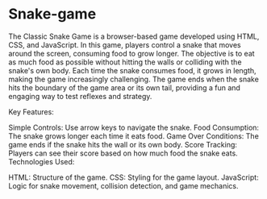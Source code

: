 # Snake-game

The Classic Snake Game is a browser-based game developed using HTML, CSS, and JavaScript. In this game, players control a snake that moves around the screen, consuming food to grow longer. The objective is to eat as much food as possible without hitting the walls or colliding with the snake's own body. Each time the snake consumes food, it grows in length, making the game increasingly challenging. The game ends when the snake hits the boundary of the game area or its own tail, providing a fun and engaging way to test reflexes and strategy.

Key Features:

Simple Controls: Use arrow keys to navigate the snake.
Food Consumption: The snake grows longer each time it eats food.
Game Over Conditions: The game ends if the snake hits the wall or its own body.
Score Tracking: Players can see their score based on how much food the snake eats.
Technologies Used:

HTML: Structure of the game.
CSS: Styling for the game layout.
JavaScript: Logic for snake movement, collision detection, and game mechanics.

